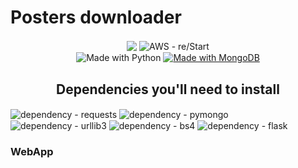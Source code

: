 # Posters downloader

<div align="center">
<img src="https://img.shields.io/badge/created--date-14th%20October-blue" align="center" />
<img src="https://img.shields.io/badge/AWS-re%2FStart-orange" alt="AWS - re/Start" align="center" />
</div>
<div align="center">
<img src="https://img.shields.io/badge/Python-%3E=3.6-blue?logo=python&logoColor=white" alt="Made with Python" align="center" ></a>
<a href="https://www.mongodb.com/" title="Go to MongoDB homepage"><img src="https://img.shields.io/badge/MongoDB-3-blue?logo=mongodb&logoColor=white" alt="Made with MongoDB" align="center" ></a>

## Dependencies you'll need to install
</div>
<div align="left">
<img src="https://img.shields.io/badge/dependency-requests-blue?logo=requests+&logoColor=white" alt="dependency - requests" align="center"></a>
<img src="https://img.shields.io/badge/dependency-pymongo-blue?logo=pymongo&logoColor=white" alt="dependency - pymongo" align="center"></a>
<img src="https://img.shields.io/badge/dependency-urllib3-blue?logo=urllib3&logoColor=white" alt="dependency - urllib3" align="center"></a>
<img src="https://img.shields.io/badge/dependency-bs4-blue?logo=bs4&logoColor=white" alt="dependency - bs4" align="center"></a> 
<img src="https://img.shields.io/badge/dependency-flask-blue" alt="dependency - flask" align="center"></a> 

### WebApp
